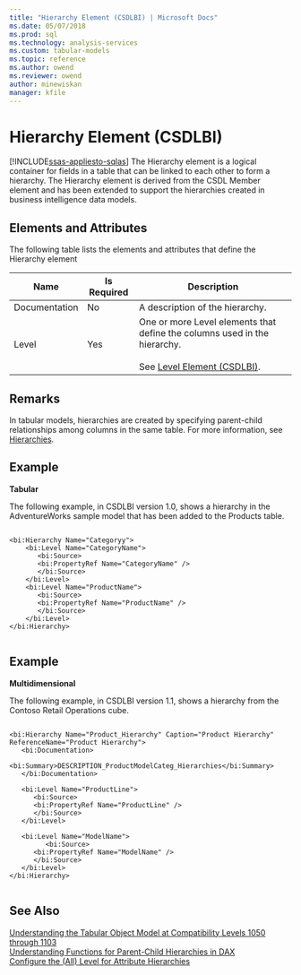 ```yaml
---
title: "Hierarchy Element (CSDLBI) | Microsoft Docs"
ms.date: 05/07/2018
ms.prod: sql
ms.technology: analysis-services
ms.custom: tabular-models
ms.topic: reference
ms.author: owend
ms.reviewer: owend
author: minewiskan
manager: kfile
---
```

# Hierarchy Element (CSDLBI)
[!INCLUDE[ssas-appliesto-sqlas](../../../includes/ssas-appliesto-sqlas.md)]
  The Hierarchy element is a logical container for fields in a table that can be linked to each other to form a hierarchy. The Hierarchy element is derived from the CSDL Member element and has been extended to support the hierarchies created in business intelligence data models.  
  
## Elements and Attributes  
 The following table lists the elements and attributes that define the Hierarchy element  
  
|Name|Is Required|Description|  
|----------|-----------------|-----------------|  
|Documentation|No|A description of the hierarchy.|  
|Level|Yes|One or more Level elements that define the columns used in the hierarchy.<br /><br /> See [Level Element &#40;CSDLBI&#41;](../../../analysis-services/tabular-model-programming-compatibility-levels-1050-1103/conceptual-schema-definition-language-csdl/level-element-csdlbi.md).|  
  
## Remarks  
 In tabular models, hierarchies are created by specifying parent-child relationships among columns in the same table. For more information, see [Hierarchies](../../../analysis-services/tabular-models/hierarchies-ssas-tabular.md).  
  
## Example  
 **Tabular**  
  
 The following example, in CSDLBI version 1.0, shows a hierarchy in the AdventureWorks sample model that has been added to the Products table.  
  
```  
  
<bi:Hierarchy Name="Categoryy">  
    <bi:Level Name="CategoryName">  
       <bi:Source>  
       <bi:PropertyRef Name="CategoryName" />  
       </bi:Source>  
    </bi:Level>  
    <bi:Level Name="ProductName">  
       <bi:Source>  
       <bi:PropertyRef Name="ProductName" />  
       </bi:Source>  
    </bi:Level>  
</bi:Hierarchy>  
  
```  
  
## Example  
 **Multidimensional**  
  
 The following example, in CSDLBI version 1.1, shows a hierarchy from the Contoso Retail Operations cube.  
  
```  
  
<bi:Hierarchy Name="Product_Hierarchy" Caption="Product Hierarchy" ReferenceName="Product Hierarchy">  
   <bi:Documentation>  
      <bi:Summary>DESCRIPTION_ProductModelCateg_Hierarchies</bi:Summary>  
   </bi:Documentation>  
  
   <bi:Level Name="ProductLine">  
      <bi:Source>  
      <bi:PropertyRef Name="ProductLine" />  
      </bi:Source>  
   </bi:Level>  
  
   <bi:Level Name="ModelName">  
         <bi:Source>  
      <bi:PropertyRef Name="ModelName" />  
      </bi:Source>  
   </bi:Level>  
</bi:Hierarchy>  
  
```  
  
## See Also  
 [Understanding the Tabular Object Model at Compatibility Levels 1050 through 1103](../../../analysis-services/tabular-model-programming-compatibility-levels-1050-1103/representation/understanding-tabular-object-model-at-levels-1050-through-1103.md)   
 [Understanding Functions for Parent-Child Hierarchies in DAX](http://msdn.microsoft.com/en-us/b11f0cff-cee4-4ae7-a5b3-ebe288fc42d3)   
 [Configure the &#40;All&#41; Level for Attribute Hierarchies](../../../analysis-services/multidimensional-models/database-dimensions-configure-the-all-level-for-attribute-hierarchies.md)  
  
  

